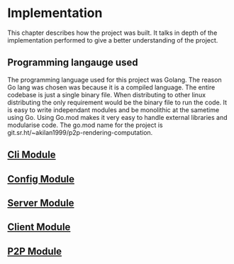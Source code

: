 # Implementation 
This chapter describes how the project was built. It talks in depth of the implementation
performed to give a better understanding of the project.

## Programming langauge used
The programming language used for this project was Golang. The reason Go lang was chosen was
because it is a compiled language.
The entire codebase is just a single binary file. When
distributing to other linux distributing the only requirement would be the binary file to run the
code. It is easy to write independant modules and be monolithic at the sametime using Go. Using
Go.mod makes it very easy to handle external libraries and modularise code. The go.mod name for
the project is git.sr.ht/~akilan1999/p2p-rendering-computation.

## [Cli Module](ClientImplementation.md)
## [Config Module](ConfigImplementation.md)
## [Server Module](ServerImplementation.md)
## [Client Module](ClientImplementation.md)
## [P2P Module](P2PImplementation.md)